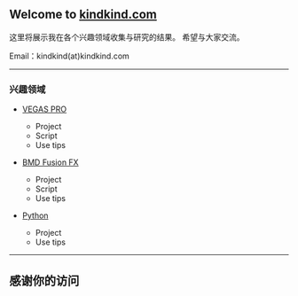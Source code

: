 ## Welcome to [kindkind.com](http://kindkind.com)

这里将展示我在各个兴趣领域收集与研究的结果。 希望与大家交流。

Email：kindkind(at)kindkind.com

***

### 兴趣领域

* [VEGAS PRO]
    * Project
    * Script
    * Use tips

* [BMD Fusion FX]
    * Project
    * Script
    * Use tips

* [Python]
    * Project
    * Use tips

***

## 感谢你的访问

[VEGAS PRO]:https://github.com/topics/kindkindcom-vegas-pro
[BMD Fusion FX]:https://github.com/topics/kindkindcom-fusion-fx
[Python]:https://github.com/topics/kindkindcom-python
